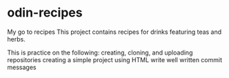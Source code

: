 # odin-recipes
My go to recipes
This project contains recipes for drinks featuring teas and herbs.

This is practice on the following:
creating, cloning, and uploading repositories
creating a simple project using HTML
write well written commit messages
